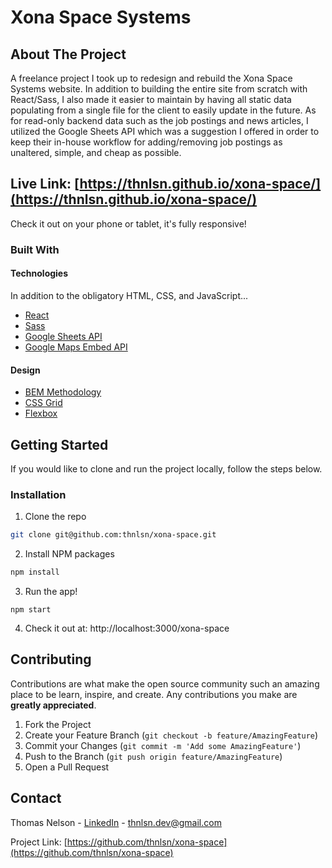 # Xona Space Systems

<!-- <p align="center">
  <img src="../assets/Electoral Map.gif?raw=true" />
</p> -->

<!-- ABOUT THE PROJECT -->

## About The Project

A freelance project I took up to redesign and rebuild the Xona Space Systems website. In addition to building the entire site from scratch with React/Sass, I also made it easier to maintain by having all static data populating from a single file for the client to easily update in the future. As for read-only backend data such as the job postings and news articles, I utilized the Google Sheets API which was a suggestion I offered in order to keep their in-house workflow for adding/removing job postings as unaltered, simple, and cheap as possible.

## Live Link: [https://thnlsn.github.io/xona-space/](https://thnlsn.github.io/xona-space/)

Check it out on your phone or tablet, it's fully responsive!

### Built With

#### Technologies

In addition to the obligatory HTML, CSS, and JavaScript...

- [React](https://reactjs.org/)
- [Sass](https://sass-lang.com/)
- [Google Sheets API](https://developers.google.com/sheets/api)
- [Google Maps Embed API](https://developers.google.com/maps/documentation/embed/get-started)

#### Design

- [BEM Methodology](https://en.bem.info/methodology/)
- [CSS Grid](https://developer.mozilla.org/en-US/docs/Web/CSS/CSS_Grid_Layout)
- [Flexbox](https://developer.mozilla.org/en-US/docs/Glossary/Flexbox)

<!-- GETTING STARTED -->

## Getting Started

If you would like to clone and run the project locally, follow the steps below.

### Installation

1. Clone the repo

```sh
git clone git@github.com:thnlsn/xona-space.git
```

2. Install NPM packages

```sh
npm install
```

3. Run the app!

```JS
npm start
```

4. Check it out at: http://localhost:3000/xona-space

<!-- CONTRIBUTING -->

## Contributing

Contributions are what make the open source community such an amazing place to be learn, inspire, and create. Any contributions you make are **greatly appreciated**.

1. Fork the Project
2. Create your Feature Branch (`git checkout -b feature/AmazingFeature`)
3. Commit your Changes (`git commit -m 'Add some AmazingFeature'`)
4. Push to the Branch (`git push origin feature/AmazingFeature`)
5. Open a Pull Request

<!-- CONTACT -->

## Contact

Thomas Nelson - [LinkedIn](https://www.linkedin.com/in/thnlsn/) - thnlsn.dev@gmail.com

Project Link: [https://github.com/thnlsn/xona-space](https://github.com/thnlsn/xona-space)

